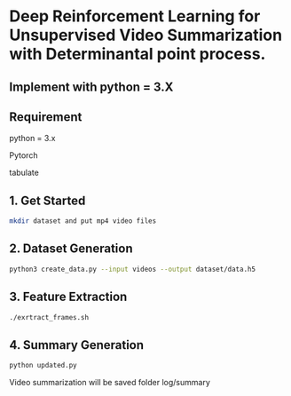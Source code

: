 # Deep Reinforcement Learning for Unsupervised Video Summarization with Determinantal point process.
## Implement with python = 3.X

## Requirement

python = 3.x

Pytorch

tabulate

## 1. Get Started
```bash
mkdir dataset and put mp4 video files 
```
## 2. Dataset Generation
```bash
python3 create_data.py --input videos --output dataset/data.h5
``` 
## 3. Feature Extraction
```bash
./exrtract_frames.sh
``` 
## 4. Summary Generation

```bash
python updated.py 
```

Video summarization will be saved folder log/summary
